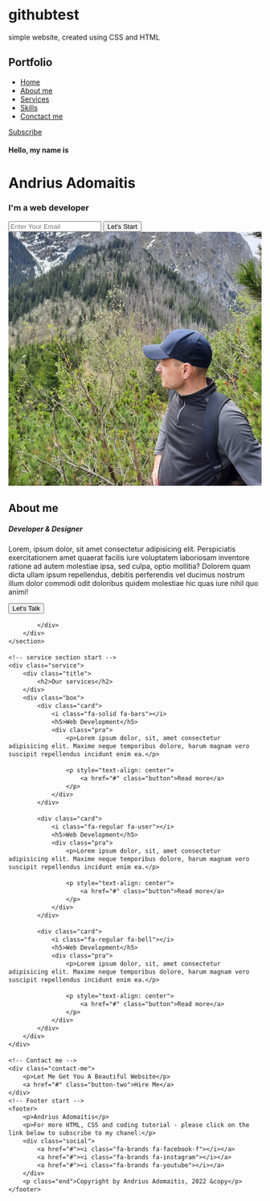 # githubtest
simple website, created using CSS and HTML
<!DOCTYPE html>
<html lang="en">
<head>
	<meta charset="UTF-8">
	<meta name="viewport" content="width=device-width, initial-scale=1.0">
	<title>Portfolio website</title>
	<link rel="stylesheet" type="text/CSS" href="projektas.css">
	<link rel="stylesheet" href="https://cdnjs.cloudflare.com/ajax/libs/font-awesome/6.1.2/css/all.min.css" integrity="sha512-1sCRPdkRXhBV2PBLUdRb4tMg1w2YPf37qatUFeS7zlBy7jJI8Lf4VHwWfZZfpXtYSLy85pkm9GaYVYMfw5BC1A==" crossorigin="anonymous" referrerpolicy="no-referrer" />
</head>
<body>
	<!-- Hero section start -->
	<div class="Hero">
		<nav>
			<h2 class="Logo">Portfo<span>lio</span></h2>
			<ul>
				<li><a href="#">Home</a></li>
				<li><a href="#">About me</a></li>
				<li><a href="#">Services</a></li>
				<li><a href="#">Skills</a></li>
				<li><a href="#">Conctact me</a></li>
			</ul>
			<a href="#" class="btn">Subscribe</a>
		</nav>
		<div class="Content">
		<h4>Hello, my name is</h4>
		<h1>Andrius <span>Adomaitis</span></h1>
		<h3>I'm a web developer</h3>
			<div class="newsletter">
				<form>
					<input type="email" name="email" id="mail" placeholder="Enter Your Email">
					<input type="submit" name="submit" value="Let's Start">
				</form>
			</div>
		</div>
	</div>
	<section class="about">
		<div class="main">
			<img src="img/Andrius.jpg" alt="">
			<div class="about-text">
				<h2>About me</h2>
				<h5>Developer <span>& Designer</span></h5>
				<p>Lorem, ipsum dolor, sit amet consectetur adipisicing elit. Perspiciatis exercitationem amet quaerat facilis iure voluptatem laboriosam inventore ratione ad autem molestiae ipsa, sed culpa, optio mollitia? Dolorem quam dicta ullam ipsum repellendus, debitis perferendis vel ducimus nostrum illum dolor commodi odit doloribus quidem molestiae hic quas iure nihil quo animi!</p>
				<button type="button">Let's Talk</button>
				
			</div>
		</div>
	</section>

	<!-- service section start -->
	<div class="service">
		<div class="title">
			<h2>Our services</h2>	
		</div>
		<div class="box">
			<div class="card">
				<i class="fa-solid fa-bars"></i>
				<h5>Web Development</h5>
				<div class="pra">
					<p>Lorem ipsum dolor, sit, amet consectetur adipisicing elit. Maxime neque temporibus dolore, harum magnam vero suscipit repellendus incidunt enim ea.</p>
				
					<p style="text-align: center">
						<a href="#" class="button">Read more</a>
					</p>
				</div>
			</div>

			<div class="card">
				<i class="fa-regular fa-user"></i>
				<h5>Web Development</h5>
				<div class="pra">
					<p>Lorem ipsum dolor, sit, amet consectetur adipisicing elit. Maxime neque temporibus dolore, harum magnam vero suscipit repellendus incidunt enim ea.</p>
				
					<p style="text-align: center">
						<a href="#" class="button">Read more</a>
					</p>
				</div>
			</div>

			<div class="card">
				<i class="fa-regular fa-bell"></i>
				<h5>Web Development</h5>
				<div class="pra">
					<p>Lorem ipsum dolor, sit, amet consectetur adipisicing elit. Maxime neque temporibus dolore, harum magnam vero suscipit repellendus incidunt enim ea.</p>
				
					<p style="text-align: center">
						<a href="#" class="button">Read more</a>
					</p>
				</div>
			</div>
		</div>
	</div>

	<!-- Contact me -->
	<div class="contact-me">
		<p>Let Me Get You A Beautiful Website</p>
		<a href="#" class="button-two">Hire Me</a>
	</div>
	<!-- Footer start -->
	<footer>
		<p>Andrius Adomaitis</p>
		<p>For more HTML, CSS and coding tutorial - please click on the link below to subscribe to my chanel:</p>
		<div class="social">
			<a href="#"><i class="fa-brands fa-facebook-f"></i></a>
			<a href="#"><i class="fa-brands fa-instagram"></i></a>
			<a href="#"><i class="fa-brands fa-youtube"></i></a>
		</div>
		<p class="end">Copyright by Andrius Adomaitis, 2022 &copy</p>
	</footer>
</body>
</html>
